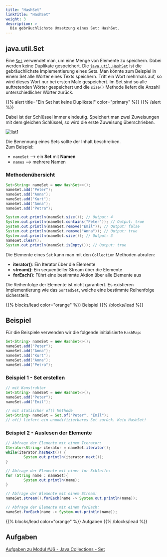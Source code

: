 ```yaml
---
title: "HashSet"
linkTitle: "HashSet"
weight: 3
description: >
  Die gebräuchlichste Umsetzung eines Set: HashSet.
---
```


## java.util.Set

Eine [`Set`](https://docs.oracle.com/en/java/javase/11/docs/api/java.base/java/util/Set.html) verwendet man, um eine Menge von Elemente zu speichern.
Dabei werden keine Duplikate gespeichert.
Die [`java.util.HashSet`](https://docs.oracle.com/en/java/javase/11/docs/api/java.base/java/util/HashSet.html) ist die gebräuchlichste Implementierung eines Sets.
Man könnte zum Beispiel in einem Set alle Wörter eines Texts speichern.
Tritt ein Wort mehrmals auf, so wird dieses Wort nur bei ersten Male gespeichert.
Im Set sind so alle auftretenden Wörter gespeichert und die `size()` Methode liefert die Anzahl unterschiedlicher Wörter zurück.

{{% alert title="Ein Set hat keine Duplikate!" color="primary" %}}
{{% /alert %}}

Dabei ist der Schlüssel immer eindeutig. Speichert man zwei Zuweisungen mit dem gleichen Schlüssel, so wird die erste Zuweisung überschrieben.

![list1](../../java-collections/set1.svg)

Die Benennung eines Sets sollte der Inhalt beschreiben.  
Zum Beispiel:

- `nameSet` --> ein **Set** mit **Namen**
- `names` --> mehrere Namen

### Methodenübersicht

```java
Set<String> nameSet = new HashSet<>();
nameSet.add("Peter");
nameSet.add("Anna");
nameSet.add("Kurt");
nameSet.add("Anna");
nameSet.add("Petra");

System.out.println(nameSet.size()); // Output: 4
System.out.println(nameSet.contains("Peter")); // Output: true
System.out.println(nameSet.remove("Emil")); // Output: false
System.out.println(nameSet.remove("Anna")); // Output: true
System.out.println(nameSet.size()); // Output: 3
nameSet.clear();
System.out.println(nameSet.isEmpty()); // Output: true

```

Die Elemente eines `Set` kann man mit den `Collection` Methoden abrufen:

- **iterator()**: Ein Iterator über die Elemente
- **stream()**: Ein sequentieller Stream über die Elemente
- **forEach()**: Führt eine bestimmte Aktion über alle Elemente aus

Die Reihenfolge der Elemente ist nicht garantiert.
Es existieren Implementierung wie das `SortedSet`, welche eine bestimmte Reihenfolge sicherstellt.

{{% blocks/lead color="orange" %}}
Beispiel
{{% /blocks/lead %}}

## Beispiel

Für die Beispiele verwenden wir die folgende initialisierte `HashMap`:

```java
Set<String> nameSet = new HashSet<>();
nameSet.add("Peter");
nameSet.add("Anna");
nameSet.add("Kurt");
nameSet.add("Anna");
nameSet.add("Petra");

```

### Beispiel 1 - Set erstellen

```java
// mit Konstruktor
Set<String> nameSet = new HashSet<>();
nameSet.add("Peter");
nameSet.add("Emil");

// mit statischer of() Methode
Set<String> nameSet = Set.of("Peter", "Emil");
// of() liefert ein unmodifizierbares Set zurück. Kein HashSet!

```

### Beispiel 2 - Auslesen der Elemente

```java
// Abfrage der Elemente mit einem Iterator:
Iterator<String> iterator = nameSet.iterator();
while(iterator.hasNext()) {
        System.out.println(iterator.next());
}

// Abfrage der Elemente mit einer for Schleife:
for (String name : nameSet){
        System.out.println(name);
}

// Abfrage der Elemente mit einem Stream:
nameSet.stream().forEach(name -> System.out.println(name));

// Abfrage der Elemente mit einem forEach:
nameSet.forEach(name -> System.out.println(name));

```

{{% blocks/lead color="orange" %}}
Aufgaben
{{% /blocks/lead %}}

## Aufgaben

[Aufgaben zu Modul #J6 - Java Collections - Set](../../../../labs/java/java-collections/02_set)
